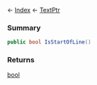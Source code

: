 ← [Index](Api-Index) ← [TextPtr](VRage.Game.ModAPI.Ingame.Utilities.TextPtr)

### Summary

```csharp
public bool IsStartOfLine()
```

### Returns

[bool](https://docs.microsoft.com/en-us/dotnet/api/system.boolean?view=netframework-4.6)

